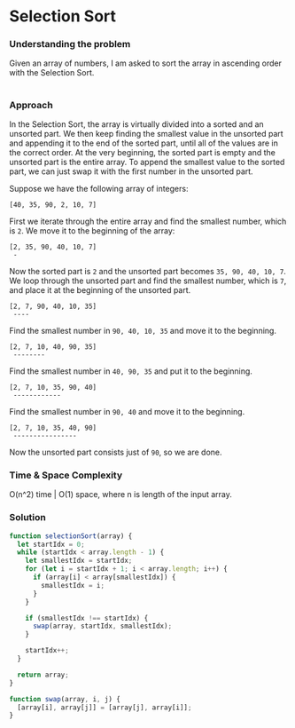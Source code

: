 # Selection Sort

### Understanding the problem

Given an array of numbers, I am asked to sort the array in ascending order with the Selection Sort.

#

### Approach

In the Selection Sort, the array is virtually divided into a sorted and an unsorted part. We then keep finding the smallest value in the unsorted part and appending it to the end of the sorted part, until all of the values are in the correct order. At the very beginning, the sorted part is empty and the unsorted part is the entire array. To append the smallest value to the sorted part, we can just swap it with the first number in the unsorted part.

Suppose we have the following array of integers:

```
[40, 35, 90, 2, 10, 7]
```

First we iterate through the entire array and find the smallest number, which is `2`. We move it to the beginning of the array:

```
[2, 35, 90, 40, 10, 7]
 -
```

Now the sorted part is `2` and the unsorted part becomes `35, 90, 40, 10, 7`. We loop through the unsorted part and find the smallest number, which is `7`, and place it at the beginning of the unsorted part.

```
[2, 7, 90, 40, 10, 35]
 ----
```

Find the smallest number in `90, 40, 10, 35` and move it to the beginning.

```
[2, 7, 10, 40, 90, 35]
 --------
```

Find the smallest number in `40, 90, 35` and put it to the beginning.

```
[2, 7, 10, 35, 90, 40]
 ------------
```

Find the smallest number in `90, 40` and move it to the beginning.

```
[2, 7, 10, 35, 40, 90]
 ----------------
```

Now the unsorted part consists just of `90`, so we are done.

### Time & Space Complexity

O(n^2) time | O(1) space, where n is length of the input array.

### Solution

```js
function selectionSort(array) {
  let startIdx = 0;
  while (startIdx < array.length - 1) {
    let smallestIdx = startIdx;
    for (let i = startIdx + 1; i < array.length; i++) {
      if (array[i] < array[smallestIdx]) {
        smallestIdx = i;
      }
    }

    if (smallestIdx !== startIdx) {
      swap(array, startIdx, smallestIdx);
    }

    startIdx++;
  }

  return array;
}

function swap(array, i, j) {
  [array[i], array[j]] = [array[j], array[i]];
}
```

